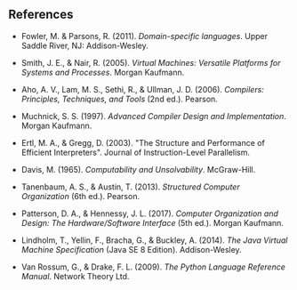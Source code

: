 
## References

* Fowler, M. & Parsons, R. (2011). *Domain-specific languages*. Upper Saddle River, NJ: Addison-Wesley.

* Smith, J. E., & Nair, R. (2005). *Virtual Machines: Versatile Platforms for Systems and Processes*. Morgan Kaufmann.

* Aho, A. V., Lam, M. S., Sethi, R., & Ullman, J. D. (2006). *Compilers: Principles, Techniques, and Tools* (2nd ed.). Pearson.

* Muchnick, S. S. (1997). *Advanced Compiler Design and Implementation*. Morgan Kaufmann.

* Ertl, M. A., & Gregg, D. (2003). "The Structure and Performance of Efficient Interpreters". Journal of Instruction-Level Parallelism.

* Davis, M. (1965). *Computability and Unsolvability*. McGraw-Hill.

* Tanenbaum, A. S., & Austin, T. (2013). *Structured Computer Organization* (6th ed.). Pearson.

* Patterson, D. A., & Hennessy, J. L. (2017). *Computer Organization and Design: The Hardware/Software Interface* (5th ed.). Morgan Kaufmann.

* Lindholm, T., Yellin, F., Bracha, G., & Buckley, A. (2014). *The Java Virtual Machine Specification* (Java SE 8 Edition). Addison-Wesley.

* Van Rossum, G., & Drake, F. L. (2009). *The Python Language Reference Manual*. Network Theory Ltd.
